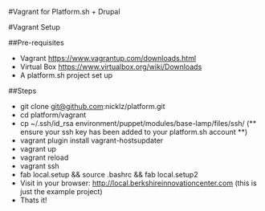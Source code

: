 #Vagrant for Platform.sh + Drupal

#Vagrant Setup

##Pre-requisites
* Vagrant https://www.vagrantup.com/downloads.html
* Virtual Box https://www.virtualbox.org/wiki/Downloads
* A platform.sh project set up

##Steps
* git clone git@github.com:nicklz/platform.git
* cd platform/vagrant
* cp ~/.ssh/id_rsa environment/puppet/modules/base-lamp/files/ssh/ (** ensure your ssh key has been added to your platform.sh account **)
* vagrant plugin install vagrant-hostsupdater
* vagrant up
* vagrant reload
* vagrant ssh
* fab local.setup && source .bashrc && fab local.setup2
* Visit in your browser: http://local.berkshireinnovationcenter.com (this is just the example project)
* Thats it!